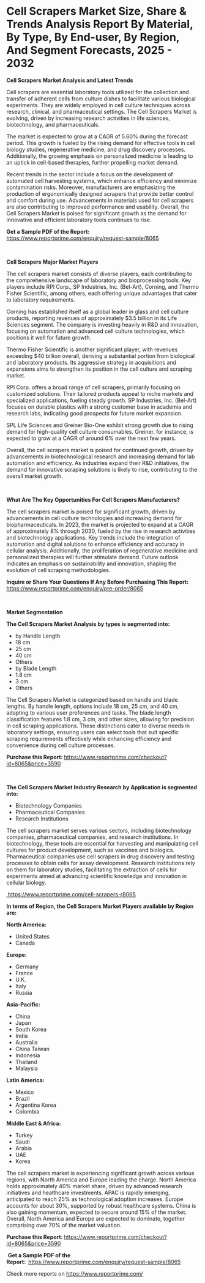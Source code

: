 <p><h1>Cell Scrapers Market Size, Share & Trends Analysis Report By Material, By Type, By End-user, By Region, And Segment Forecasts, 2025 - 2032</h1></p><p><strong>Cell Scrapers Market Analysis and Latest Trends</strong></p>
<p><p>Cell scrapers are essential laboratory tools utilized for the collection and transfer of adherent cells from culture dishes to facilitate various biological experiments. They are widely employed in cell culture techniques across research, clinical, and pharmaceutical settings. The Cell Scrapers Market is evolving, driven by increasing research activities in life sciences, biotechnology, and pharmaceuticals. </p><p>The market is expected to grow at a CAGR of 5.60% during the forecast period. This growth is fueled by the rising demand for effective tools in cell biology studies, regenerative medicine, and drug discovery processes. Additionally, the growing emphasis on personalized medicine is leading to an uptick in cell-based therapies, further propelling market demand.</p><p>Recent trends in the sector include a focus on the development of automated cell harvesting systems, which enhance efficiency and minimize contamination risks. Moreover, manufacturers are emphasizing the production of ergonomically designed scrapers that provide better control and comfort during use. Advancements in materials used for cell scrapers are also contributing to improved performance and usability. Overall, the Cell Scrapers Market is poised for significant growth as the demand for innovative and efficient laboratory tools continues to rise.</p></p>
<p><strong>Get a Sample PDF of the Report:&nbsp;</strong> <a href="https://www.reportprime.com/enquiry/request-sample/8065?utm_campaign=2782&utm_medium=2&utm_source=Github&utm_content=ia&utm_term=19032025&utm_id=cell-scrapers">https://www.reportprime.com/enquiry/request-sample/8065</a></p>
<p>&nbsp;</p>
<p><strong>Cell Scrapers Major Market Players</strong></p>
<p><p>The cell scrapers market consists of diverse players, each contributing to the comprehensive landscape of laboratory and bioprocessing tools. Key players include RPI Corp., SP Industries, Inc. (Bel-Art), Corning, and Thermo Fisher Scientific, among others, each offering unique advantages that cater to laboratory requirements.</p><p>Corning has established itself as a global leader in glass and cell culture products, reporting revenues of approximately $3.5 billion in its Life Sciences segment. The company is investing heavily in R&D and innovation, focusing on automation and advanced cell culture technologies, which positions it well for future growth.</p><p>Thermo Fisher Scientific is another significant player, with revenues exceeding $40 billion overall, deriving a substantial portion from biological and laboratory products. Its aggressive strategy in acquisitions and expansions aims to strengthen its position in the cell culture and scraping market.</p><p>RPI Corp. offers a broad range of cell scrapers, primarily focusing on customized solutions. Their tailored products appeal to niche markets and specialized applications, fueling steady growth. SP Industries, Inc. (Bel-Art) focuses on durable plastics with a strong customer base in academia and research labs, indicating good prospects for future market expansion.</p><p>SPL Life Sciences and Greiner Bio-One exhibit strong growth due to rising demand for high-quality cell culture consumables. Greiner, for instance, is expected to grow at a CAGR of around 6% over the next few years. </p><p>Overall, the cell scrapers market is poised for continued growth, driven by advancements in biotechnological research and increasing demand for lab automation and efficiency. As industries expand their R&D initiatives, the demand for innovative scraping solutions is likely to rise, contributing to the overall market growth.</p></p>
<p>&nbsp;</p>
<p><strong>What Are The Key Opportunities For Cell Scrapers Manufacturers?</strong></p>
<p><p>The cell scrapers market is poised for significant growth, driven by advancements in cell culture technologies and increasing demand for biopharmaceuticals. In 2023, the market is projected to expand at a CAGR of approximately 8% through 2030, fueled by the rise in research activities and biotechnology applications. Key trends include the integration of automation and digital solutions to enhance efficiency and accuracy in cellular analysis. Additionally, the proliferation of regenerative medicine and personalized therapies will further stimulate demand. Future outlook indicates an emphasis on sustainability and innovation, shaping the evolution of cell scraping methodologies.</p></p>
<p><strong>Inquire or Share Your Questions If Any Before Purchasing This Report:</strong> <a href="https://www.reportprime.com/enquiry/pre-order/8065?utm_campaign=2782&utm_medium=2&utm_source=Github&utm_content=ia&utm_term=19032025&utm_id=cell-scrapers">https://www.reportprime.com/enquiry/pre-order/8065</a></p>
<p>&nbsp;</p>
<p><strong>Market Segmentation</strong></p>
<p><strong>The Cell Scrapers Market Analysis by types is segmented into:</strong></p>
<p><ul><li>by Handle Length</li><li>18 cm</li><li>25 cm</li><li>40 cm</li><li>Others</li><li>by Blade Length</li><li>1.8 cm</li><li>3 cm</li><li>Others</li></ul></p>
<p><p>The Cell Scrapers Market is categorized based on handle and blade lengths. By handle length, options include 18 cm, 25 cm, and 40 cm, adapting to various user preferences and tasks. The blade length classification features 1.8 cm, 3 cm, and other sizes, allowing for precision in cell scraping applications. These distinctions cater to diverse needs in laboratory settings, ensuring users can select tools that suit specific scraping requirements effectively while enhancing efficiency and convenience during cell culture processes.</p></p>
<p><strong>Purchase this Report:&nbsp;</strong><a href="https://www.reportprime.com/checkout?id=8065&price=3590&utm_campaign=2782&utm_medium=2&utm_source=Github&utm_content=ia&utm_term=19032025&utm_id=cell-scrapers">https://www.reportprime.com/checkout?id=8065&price=3590</a></p>
<p>&nbsp;</p>
<p><strong>The Cell Scrapers Market Industry Research by Application is segmented into:</strong></p>
<p><ul><li>Biotechnology Companies</li><li>Pharmaceutical Companies</li><li>Research Institutions</li></ul></p>
<p><p>The cell scrapers market serves various sectors, including biotechnology companies, pharmaceutical companies, and research institutions. In biotechnology, these tools are essential for harvesting and manipulating cell cultures for product development, such as vaccines and biologics. Pharmaceutical companies use cell scrapers in drug discovery and testing processes to obtain cells for assay development. Research institutions rely on them for laboratory studies, facilitating the extraction of cells for experiments aimed at advancing scientific knowledge and innovation in cellular biology.</p></p>
<p><a href="https://www.reportprime.com/cell-scrapers-r8065?utm_campaign=2782&utm_medium=2&utm_source=Github&utm_content=ia&utm_term=19032025&utm_id=cell-scrapers">&nbsp;https://www.reportprime.com/cell-scrapers-r8065</a></p>
<p><strong>In terms of Region, the Cell Scrapers Market Players available by Region are:</strong></p>
<p>
    <p> <strong> North America: </strong>
        <ul>
            <li>United States</li>
            <li>Canada</li>
        </ul>
        </p> 
    <p> <strong> Europe: </strong>
        <ul>
            <li>Germany</li>
            <li>France</li>
            <li>U.K.</li>
            <li>Italy</li>
            <li>Russia</li>
        </ul>
        </p> 
    <p> <strong> Asia-Pacific: </strong>
        <ul>
            <li>China</li>
            <li>Japan</li>
            <li>South Korea</li>
            <li>India</li>
            <li>Australia</li>
            <li>China Taiwan</li>
            <li>Indonesia</li>
            <li>Thailand</li>
            <li>Malaysia</li>
        </ul>
        </p> 
    <p> <strong> Latin America: </strong>
        <ul>
            <li>Mexico</li>
            <li>Brazil</li>
            <li>Argentina Korea</li>
            <li>Colombia</li>
        </ul>
        </p> 
    <p> <strong> Middle East & Africa: </strong>
        <ul>
            <li>Turkey</li>
            <li>Saudi</li>
            <li>Arabia</li>
            <li>UAE</li>
            <li>Korea</li>
        </ul>
    </p>
    </p>
<p><p>The cell scrapers market is experiencing significant growth across various regions, with North America and Europe leading the charge. North America holds approximately 40% market share, driven by advanced research initiatives and healthcare investments. APAC is rapidly emerging, anticipated to reach 25% as technological adoption increases. Europe accounts for about 30%, supported by robust healthcare systems. China is also gaining momentum, expected to secure around 15% of the market. Overall, North America and Europe are expected to dominate, together comprising over 70% of the market valuation.</p></p>
<p><strong>Purchase this Report: </strong><a href="https://www.reportprime.com/checkout?id=8065&price=3590&utm_campaign=2782&utm_medium=2&utm_source=Github&utm_content=ia&utm_term=19032025&utm_id=cell-scrapers">https://www.reportprime.com/checkout?id=8065&price=3590</a></p>
<p>&nbsp;<strong>Get a Sample PDF of the Report:&nbsp;&nbsp;</strong><a href="https://www.reportprime.com/enquiry/request-sample/8065?utm_campaign=2782&utm_medium=2&utm_source=Github&utm_content=ia&utm_term=19032025&utm_id=cell-scrapers">https://www.reportprime.com/enquiry/request-sample/8065</a></p>
<p><strong></strong></p>
<p>Check more reports on <a href="https://www.reportprime.com/?utm_campaign=2782&utm_medium=2&utm_source=Github&utm_content=ia&utm_term=19032025&utm_id=cell-scrapers">https://www.reportprime.com/</a></p>
